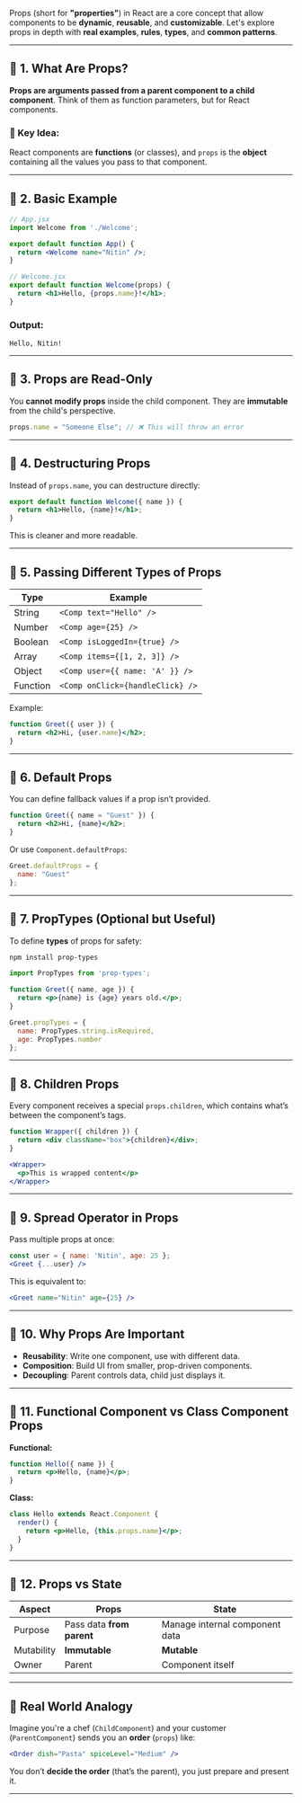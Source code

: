 Props (short for **"properties"**) in React are a core concept that allow components to be **dynamic**, **reusable**, and **customizable**. Let's explore props in depth with **real examples**, **rules**, **types**, and **common patterns**.

---

## 🔸 1. What Are Props?

**Props are arguments passed from a parent component to a child component**. Think of them as function parameters, but for React components.

### 🧠 Key Idea:

React components are **functions** (or classes), and `props` is the **object** containing all the values you pass to that component.

---

## 🔸 2. Basic Example

```jsx
// App.jsx
import Welcome from './Welcome';

export default function App() {
  return <Welcome name="Nitin" />;
}

// Welcome.jsx
export default function Welcome(props) {
  return <h1>Hello, {props.name}!</h1>;
}
```

### Output:

```
Hello, Nitin!
```

---

## 🔸 3. Props are Read-Only

You **cannot modify props** inside the child component. They are **immutable** from the child's perspective.

```jsx
props.name = "Someone Else"; // ❌ This will throw an error
```

---

## 🔸 4. Destructuring Props

Instead of `props.name`, you can destructure directly:

```jsx
export default function Welcome({ name }) {
  return <h1>Hello, {name}!</h1>;
}
```

This is cleaner and more readable.

---

## 🔸 5. Passing Different Types of Props

| Type     | Example                          |
| -------- | -------------------------------- |
| String   | `<Comp text="Hello" />`          |
| Number   | `<Comp age={25} />`              |
| Boolean  | `<Comp isLoggedIn={true} />`     |
| Array    | `<Comp items={[1, 2, 3]} />`     |
| Object   | `<Comp user={{ name: 'A' }} />`  |
| Function | `<Comp onClick={handleClick} />` |

Example:

```jsx
function Greet({ user }) {
  return <h2>Hi, {user.name}</h2>;
}
```

---

## 🔸 6. Default Props

You can define fallback values if a prop isn’t provided.

```jsx
function Greet({ name = "Guest" }) {
  return <h2>Hi, {name}</h2>;
}
```

Or use `Component.defaultProps`:

```jsx
Greet.defaultProps = {
  name: "Guest"
};
```

---

## 🔸 7. PropTypes (Optional but Useful)

To define **types** of props for safety:

```bash
npm install prop-types
```

```jsx
import PropTypes from 'prop-types';

function Greet({ name, age }) {
  return <p>{name} is {age} years old.</p>;
}

Greet.propTypes = {
  name: PropTypes.string.isRequired,
  age: PropTypes.number
};
```

---

## 🔸 8. Children Props

Every component receives a special `props.children`, which contains what’s between the component’s tags.

```jsx
function Wrapper({ children }) {
  return <div className="box">{children}</div>;
}

<Wrapper>
  <p>This is wrapped content</p>
</Wrapper>
```

---

## 🔸 9. Spread Operator in Props

Pass multiple props at once:

```jsx
const user = { name: 'Nitin', age: 25 };
<Greet {...user} />
```

This is equivalent to:

```jsx
<Greet name="Nitin" age={25} />
```

---

## 🔸 10. Why Props Are Important

* **Reusability**: Write one component, use with different data.
* **Composition**: Build UI from smaller, prop-driven components.
* **Decoupling**: Parent controls data, child just displays it.

---

## 🔸 11. Functional Component vs Class Component Props

**Functional:**

```jsx
function Hello({ name }) {
  return <p>Hello, {name}</p>;
}
```

**Class:**

```jsx
class Hello extends React.Component {
  render() {
    return <p>Hello, {this.props.name}</p>;
  }
}
```

---

## 🔸 12. Props vs State

| Aspect     | Props                     | State                          |
| ---------- | ------------------------- | ------------------------------ |
| Purpose    | Pass data **from parent** | Manage internal component data |
| Mutability | **Immutable**             | **Mutable**                    |
| Owner      | Parent                    | Component itself               |

---

## 🔸 Real World Analogy

Imagine you're a chef (`ChildComponent`) and your customer (`ParentComponent`) sends you an **order** (`props`) like:

```jsx
<Order dish="Pasta" spiceLevel="Medium" />
```

You don’t **decide the order** (that’s the parent), you just prepare and present it.

---
